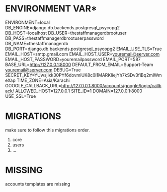 # ENVIRONMENT VAR*

ENVIRONMENT=local
DB_ENGINE=django.db.backends.postgresql_psycopg2
DB_HOST=localhost
DB_USER=thestaffmanagerdbrootuser
DB_PASS=thestaffmanagerdbrootuserpassword
DB_NAME=thestaffmanagerdb
DB_PORT=django.db.backends.postgresql_psycopg2
EMAIL_USE_TLS=True
EMAIL_HOST=smtp.gmail.com
EMAIL_HOST_USER=youremail@server.com
EMAIL_HOST_PASSWORD=youremailpassword
EMAIL_PORT=587
BASE_URL=http://127.0.0.1:8000
DEFAULT_FROM_EMAIL=Support-Team <youremail@server.com>
DEBUG=True
SECRET_KEY=YUwsjlxk30PYf6dovmiUK8c0i1MARKIiejYh7kSDv3fiBq2mlWmeXap
TIME_ZONE=Asia/Karachi
GOOGLE_CALLBACK_URL=http://127.0.0.1:8000/accounts/google/login/callback/
ALLOWED_HOST=127.0.0.1
SITE_ID=1
DOMAIN=127.0.0.1:8000
USE_SSL=True

# MIGRATIONS
make sure to follow this migrations order.
1. core
2. users
3. ...

# MISSING
accounts templates are missing